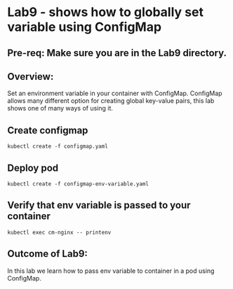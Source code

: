 # Lab9 - shows how to globally set variable using ConfigMap

## Pre-req: Make sure you are in the Lab9 directory.

## Overview:
Set an environment variable in your container with ConfigMap.
ConfigMap allows many different option for creating global key-value pairs, this lab shows one of many ways
of using it.

## Create configmap
`kubectl create -f configmap.yaml`

## Deploy pod
`kubectl create -f configmap-env-variable.yaml`

## Verify that env variable is passed to your container
`kubectl exec cm-nginx -- printenv`

## Outcome of Lab9:
In this lab we learn how to pass env variable to container in a pod using ConfigMap.
